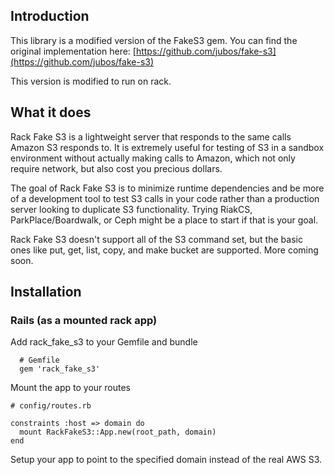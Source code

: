 ## Introduction

This library is a modified version of the FakeS3 gem.
You can find the original implementation here: [https://github.com/jubos/fake-s3](https://github.com/jubos/fake-s3)

This version is modified to run on rack.

## What it does

Rack Fake S3 is a lightweight server that responds to the same calls Amazon S3 responds to.
It is extremely useful for testing of S3 in a sandbox environment without actually
making calls to Amazon, which not only require network, but also cost you precious dollars.

The goal of Rack Fake S3 is to minimize runtime dependencies and be more of a
development tool to test S3 calls in your code rather than a production server
looking to duplicate S3 functionality.  Trying RiakCS, ParkPlace/Boardwalk, or
Ceph might be a place to start if that is your goal.

Rack Fake S3 doesn't support all of the S3 command set, but the basic ones like put, get,
list, copy, and make bucket are supported. More coming soon.

## Installation

### Rails (as a mounted rack app)

  Add rack_fake_s3 to your Gemfile and bundle

      # Gemfile
      gem 'rack_fake_s3'

  Mount the app to your routes

    # config/routes.rb

    constraints :host => domain do
      mount RackFakeS3::App.new(root_path, domain)
    end

  Setup your app to point to the specified domain instead of the real AWS S3.
